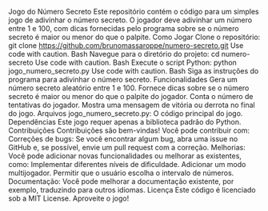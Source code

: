 Jogo do Número Secreto
Este repositório contém o código para um simples jogo de adivinhar o número secreto. O jogador deve adivinhar um número entre 1 e 100, com dicas fornecidas pelo programa sobre se o número secreto é maior ou menor do que o palpite.
Como Jogar
Clone o repositório:
git clone https://github.com/brunomassaroppe/numero-secreto.git
Use code with caution.
Bash
Navegue para o diretório do projeto:
cd numero-secreto
Use code with caution.
Bash
Execute o script Python:
python jogo_numero_secreto.py
Use code with caution.
Bash
Siga as instruções do programa para adivinhar o número secreto.
Funcionalidades
Gera um número secreto aleatório entre 1 e 100.
Fornece dicas sobre se o número secreto é maior ou menor do que o palpite do jogador.
Conta o número de tentativas do jogador.
Mostra uma mensagem de vitória ou derrota no final do jogo.
Arquivos
jogo_numero_secreto.py: O código principal do jogo.
Dependências
Este jogo requer apenas a biblioteca padrão do Python.
Contribuições
Contribuições são bem-vindas! Você pode contribuir com:
Correções de bugs: Se você encontrar algum bug, abra uma issue no GitHub e, se possível, envie um pull request com a correção.
Melhorias: Você pode adicionar novas funcionalidades ou melhorar as existentes, como:
Implementar diferentes níveis de dificuldade.
Adicionar um modo multijogador.
Permitir que o usuário escolha o intervalo de números.
Documentação: Você pode melhorar a documentação existente, por exemplo, traduzindo para outros idiomas.
Licença
Este código é licenciado sob a MIT License.
Aproveite o jogo!
